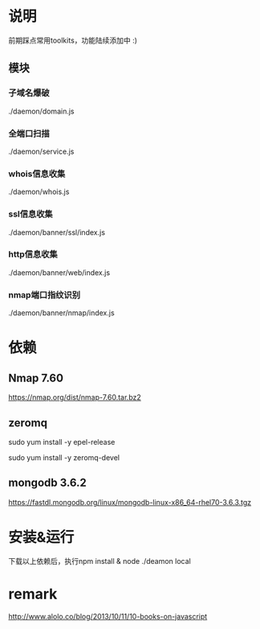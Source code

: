 # 说明
前期踩点常用toolkits，功能陆续添加中 :)
## 模块
### 子域名爆破 
./daemon/domain.js

### 全端口扫描 
./daemon/service.js

### whois信息收集 
./daemon/whois.js

### ssl信息收集 
./daemon/banner/ssl/index.js


### http信息收集 
./daemon/banner/web/index.js

### nmap端口指纹识别 
./daemon/banner/nmap/index.js

# 依赖

## Nmap 7.60
https://nmap.org/dist/nmap-7.60.tar.bz2

## zeromq
sudo yum install -y epel-release

sudo yum install -y zeromq-devel

## mongodb 3.6.2
https://fastdl.mongodb.org/linux/mongodb-linux-x86_64-rhel70-3.6.3.tgz
 
# 安装&运行
下载以上依赖后，执行npm install & node ./deamon local


# remark
http://www.alolo.co/blog/2013/10/11/10-books-on-javascript
